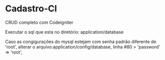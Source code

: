# Cadastro-CI
CRUD completo com Codeigniter

Executar o sql que esta no diretório: application/database

Caso as congigurações do mysql estejam com senha padrão diferente de 'root', alterar o arquivo:application/config/database, linha #80 > 'password' => 'root', 
